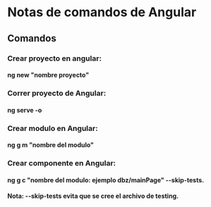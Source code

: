 # Notas de comandos de Angular
## Comandos
### Crear proyecto en angular:
#### **ng new "nombre proyecto"**
### Correr proyecto de Angular:
####  **ng serve -o**
### Crear modulo en Angular:
####  **ng g m "nombre del modulo"**
### Crear componente en Angular:
####  **ng g c "nombre del modulo: ejemplo dbz/mainPage" --skip-tests**. 
#### **Nota**: --skip-tests evita que se cree el archivo de testing.


